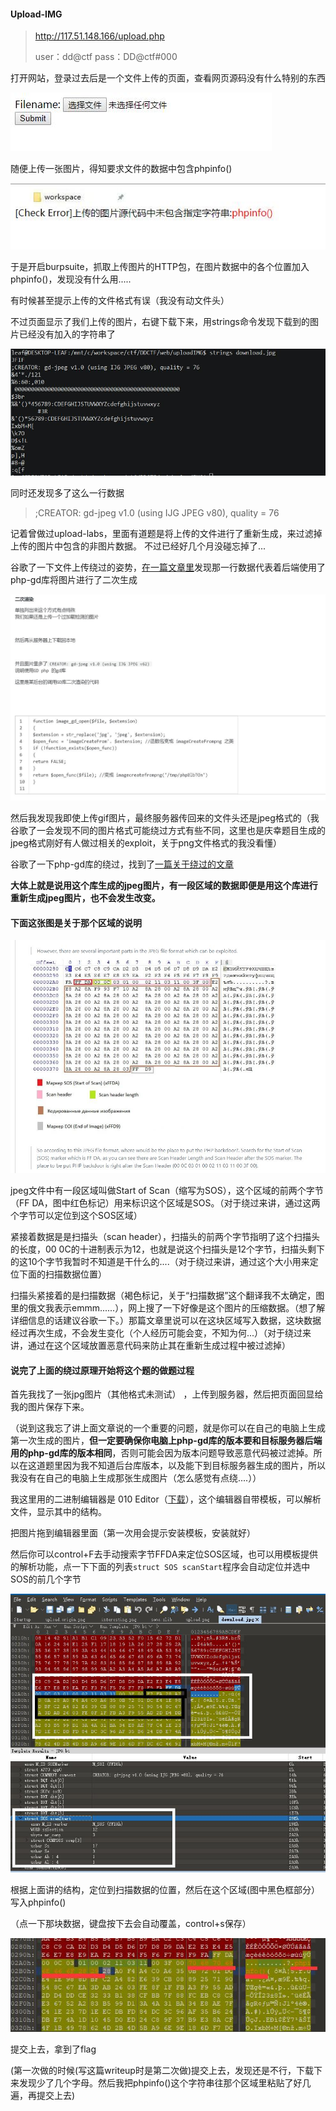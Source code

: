 #### Upload-IMG

><http://117.51.148.166/upload.php>
>
>user：dd@ctf
>pass：DD@ctf#000



打开网站，登录过去后是一个文件上传的页面，查看网页源码没有什么特别的东西

![页面](imgs/upload-img-1.jpg)



随便上传一张图片，得知要求文件的数据中包含phpinfo()


![页面](imgs/upload-img-2.jpg)

于是开启burpsuite，抓取上传图片的HTTP包，在图片数据中的各个位置加入phpinfo()，发现没有什么用.....

有时候甚至提示上传的文件格式有误（我没有动文件头）

不过页面显示了我们上传的图片，右键下载下来，用strings命令发现下载到的图片已经没有加入的字符串了

![strings查看](imgs/upload-img-3.jpg)

同时还发现多了这么一行数据

> ;CREATOR: gd-jpeg v1.0 (using IJG JPEG v80), quality = 76

记着曾做过upload-labs，里面有道题是将上传的文件进行了重新生成，来过滤掉上传的图片中包含的非图片数据。
不过已经好几个月没碰忘掉了...

谷歌了一下文件上传绕过的姿势，[在一篇文章里](https://www.cnblogs.com/ssooking/articles/6567912.html)发现那一行数据代表着后端使用了php-gd库将图片进行了二次生成

![博客](imgs/upload-img-4.jpg)

然后我发现我即使上传gif图片，最终服务器传回来的文件头还是jpeg格式的（我谷歌了一会发现不同的图片格式可能绕过方式有些不同，这里也是庆幸题目生成的jpeg格式刚好有人做过相关的exploit，关于png文件格式的我没看懂）

谷歌了一下php-gd库的绕过，找到了[一篇关于绕过的文章](https://github.com/fakhrizulkifli/Defeating-PHP-GD-imagecreatefromjpeg)

**大体上就是说用这个库生成的jpeg图片，有一段区域的数据即便是用这个库进行重新生成jpeg图片，也不会发生改变。**



#### 下面这张图是关于那个区域的说明

![github](imgs/upload-img-5.jpg)

jpeg文件中有一段区域叫做Start of Scan（缩写为SOS），这个区域的前两个字节（FF DA，图中红色标记）用来标识这个区域是SOS。（对于绕过来讲，通过这两个字节可以定位到这个SOS区域）

紧接着数据是是扫描头（scan header），扫描头的前两个字节指明了这个扫描头的长度，00 0C的十进制表示为12，也就是说这个扫描头是12个字节，扫描头剩下的这10个字节我暂时不知道是干什么的....（对于绕过来讲，通过这个大小用来定位下面的扫描数据位置）

扫描头紧接着的是扫描数据（褐色标记，关于“扫描数据”这个翻译我不太确定，图里的俄文我表示emmm......），网上搜了一下好像是这个图片的压缩数据。（想了解详细信息的话建议谷歌一下。）那篇文章里说可以在这块区域写入数据，这块数据经过再次生成，不会发生变化（个人经历可能会变，不知为何...）（对于绕过来讲，通过在这个区域放置恶意代码来防止其在重新生成过程中被过滤掉）



#### 说完了上面的绕过原理开始将这个题的做题过程

首先我找了一张jpg图片（其他格式未测试） ，上传到服务器，然后把页面回显给我的图片保存下来。

（说到这我忘了讲上面文章说的一个重要的问题，就是你可以在自己的电脑上生成第一次生成的图片，**但一定要确保你电脑上php-gd库的版本要和目标服务器后端用的php-gd库的版本相同**，否则可能会因为版本问题导致恶意代码被过滤掉。所以在这道题里因为我不知道后台库版本，以及能下到目标服务器生成的图片，所以我没有在自己的电脑上生成那张生成图片（怎么感觉有点绕....））



我这里用的二进制编辑器是 010 Editor（[下载](https://www.sweetscape.com/)），这个编辑器自带模板，可以解析文件，显示其中的结构。

把图片拖到编辑器里面（第一次用会提示安装模板，安装就好）



然后你可以control+F去手动搜索字节FFDA来定位SOS区域，也可以用模板提供的解析功能，点一下下面的列表`struct SOS scanStart`程序会自动定位并选中SOS的前几个字节

![poc](imgs/upload-img-6.jpg)

根据上面讲的结构，定位到扫描数据的位置，然后在这个区域(图中黑色框部分）写入phpinfo()

（点一下那块数据，键盘按下去会自动覆盖，control+s保存）

![writed](imgs/upload-img-7.jpg)

提交上去，拿到了flag

(第一次做的时候(写这篇writeup时是第二次做)提交上去，发现还是不行，下载下来发现少了几个字母。然后我把phpinfo()这个字符串往那个区域里粘贴了好几遍，再提交上去)